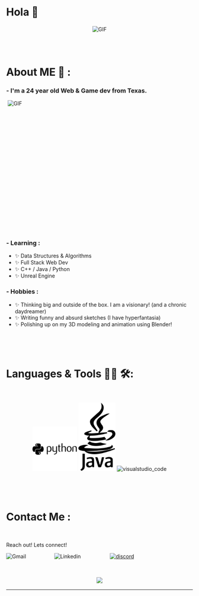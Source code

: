 # Hola 👋

<div align="center">
<img height="300" width="600" alt="GIF" align="center" src="https://i.pinimg.com/originals/6c/4b/3d/6c4b3d800fc2eaa68fec78b40af656b7.gif">
</div>

</br>
</br>
</br>


# About ME 💬 :

### - I'm a 24 year old Web & Game dev from Texas.

<img height="375" width="500" alt="GIF" align="right" src="https://i.pinimg.com/originals/b9/81/49/b98149e436b4c1ed3d82e10f77d2214b.gif">

### - Learning :
- ✨ Data Structures & Algorithms
- ✨ Full Stack Web Dev
- ✨ C++ / Java / Python
- ✨ Unreal Engine

### - Hobbies : 
- ✨ Thinking big and outside of the box. I am a visionary! (and a chronic daydreamer)
- ✨ Writing funny and absurd sketches (I have hyperfantasia)
- ✨ Polishing up on my 3D modeling and animation using Blender!

</br>
</br>
</br>



# Languages & Tools 👨‍💻 🛠:
</br>

<p align="center">

<!-- For more icons please follow  https://github.com/MikeCodesDotNET/ColoredBadges -->
<img src="https://github.com/Xx-Ashutosh-xX/Xx-Ashutosh-xX/blob/master/assets/icons/python.png" alt="python" width="120" hight="50">
<img src="https://github.com/Xx-Ashutosh-xX/Xx-Ashutosh-xX/blob/master/assets/icons/java.png" alt="java"  width="100" hight="50">
<img src="https://github.com/Xx-Ashutosh-xX/Xx-Ashutosh-xX/blob/master/assets/icons/visualstudio_code.png" alt="visualstudio_code" width="240" hight="50">
</p>
</br>
</br>
</br>



# Contact Me :

<p>
 </br>


Reach out! Lets connect!

<a href="mailto:treysalazar2001@gmail.com">
 <img align="left" alt="Gmail" width="130" hight="100" src="https://github.com/Xx-Ashutosh-xX/Xx-Ashutosh-xX/blob/master/assets/icons/gmail.png" />
</a>
<a href="https://www.linkedin.com/in/arnulfosalazariii">
  <img align="left" alt="Linkedin" width="150" hight="100" src="https://github.com/Xx-Ashutosh-xX/Xx-Ashutosh-xX/blob/master/assets/icons/linkedin.png" />
</a>
<a href="https://discord.gg/5Fc3YSu9p3">
  <img src="https://img.shields.io/badge/Discord-Add_me!-purple" alt="discord" width="150" hight="50">
</a>
</br>
</br>
</br>



<p align="center" >  
  <a href="https://github.com/anuraghazra/github-readme-stats"> 
<img  src="https://github-readme-stats.vercel.app/api?username=arnulfosalazar&&show_icons=true&theme=radical"/>
  </a>
  </p>

*************
